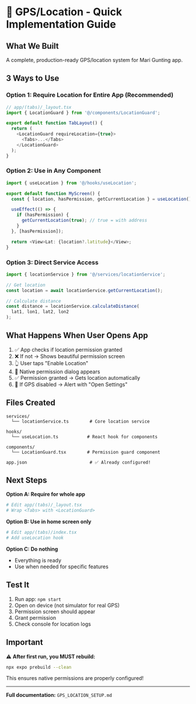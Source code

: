 # 🚀 GPS/Location - Quick Implementation Guide

## What We Built

A complete, production-ready GPS/location system for Mari Gunting app.

## 3 Ways to Use

### Option 1: Require Location for Entire App (Recommended)
```typescript
// app/(tabs)/_layout.tsx
import { LocationGuard } from '@/components/LocationGuard';

export default function TabLayout() {
  return (
    <LocationGuard requireLocation={true}>
      <Tabs>...</Tabs>
    </LocationGuard>
  );
}
```

### Option 2: Use in Any Component
```typescript
import { useLocation } from '@/hooks/useLocation';

export default function MyScreen() {
  const { location, hasPermission, getCurrentLocation } = useLocation();

  useEffect(() => {
    if (hasPermission) {
      getCurrentLocation(true); // true = with address
    }
  }, [hasPermission]);

  return <View>Lat: {location?.latitude}</View>;
}
```

### Option 3: Direct Service Access
```typescript
import { locationService } from '@/services/locationService';

// Get location
const location = await locationService.getCurrentLocation();

// Calculate distance
const distance = locationService.calculateDistance(
  lat1, lon1, lat2, lon2
);
```

## What Happens When User Opens App

1. ✅ App checks if location permission granted
2. ❌ If not → Shows beautiful permission screen
3. 👆 User taps "Enable Location"
4. 📱 Native permission dialog appears
5. ✅ Permission granted → Gets location automatically
6. 🚫 If GPS disabled → Alert with "Open Settings"

## Files Created

```
services/
  └── locationService.ts        # Core location service

hooks/
  └── useLocation.ts           # React hook for components

components/
  └── LocationGuard.tsx        # Permission guard component

app.json                        # ✅ Already configured!
```

## Next Steps

**Option A: Require for whole app**
```bash
# Edit app/(tabs)/_layout.tsx
# Wrap <Tabs> with <LocationGuard>
```

**Option B: Use in home screen only**
```bash
# Edit app/(tabs)/index.tsx
# Add useLocation hook
```

**Option C: Do nothing**
- Everything is ready
- Use when needed for specific features

## Test It

1. Run app: `npm start`
2. Open on device (not simulator for real GPS)
3. Permission screen should appear
4. Grant permission
5. Check console for location logs

## Important

⚠️ **After first run, you MUST rebuild:**
```bash
npx expo prebuild --clean
```

This ensures native permissions are properly configured!

---

**Full documentation:** `GPS_LOCATION_SETUP.md`
